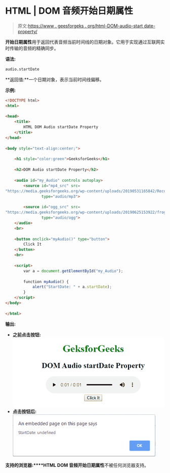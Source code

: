 # HTML | DOM 音频开始日期属性

> 原文:[https://www . geesforgeks . org/html-DOM-audio-start date-property/](https://www.geeksforgeeks.org/html-dom-audio-startdate-property/)

**开始日期属性**用于返回代表音频当前时间线的日期对象。它用于实现通过互联网实时传输的音频的精确同步。

**语法:**

```html
audio.startDate
```

**返回值:**一个日期对象，表示当前时间线偏移。

**示例:**

```html
<!DOCTYPE html>
<html>

<head>
    <title>
        HTML DOM Audio startDate Property
    </title>
</head>

<body style="text-align:center;">

    <h1 style="color:green">GeeksforGeeks</h1>

    <h2>DOM Audio startDate Property</h2>

    <audio id="my_Audio" controls autoplay>
        <source id="mp4_src" src=
"https://media.geeksforgeeks.org/wp-content/uploads/20190531165842/Recording1514.ogg"
                type="audio/mp3">

        <source id="ogg_src" src=
"https://media.geeksforgeeks.org/wp-content/uploads/20190625153922/frog.mp3"
                type="audio/ogg">
    </audio>
    <br>

    <button onclick="myAudio()" type="button">
        Click It
    </button>
    <br>

    <script>
        var a = document.getElementById("my_Audio");

        function myAudio() {
            alert("StartDate: " + a.startDate);
        }
    </script>
</body>

</html>
```

**输出:**

*   **之前点击按钮:**
    ![](img/475ffc18ad33e230784ecb23777b20d1.png)
*   **点击按钮后:**
    ![](img/076598f70fea88d1d6e55c3eec26e013.png)

**支持的浏览器:****HTML DOM 音频开始日期属性**不被任何浏览器支持。